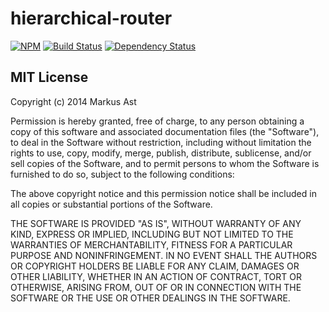 # hierarchical-router

[![NPM](https://badge.fury.io/js/hierarchical-router.svg)](https://npmjs.org/package/hierarchical-router)
[![Build Status](https://secure.travis-ci.org/rkusa/hierarchical-router.svg)](http://travis-ci.org/rkusa/hierarchical-router)
[![Dependency Status](https://david-dm.org/rkusa/hierarchical-router.svg?theme=shields.io)](https://david-dm.org/rkusa/hierarchical-router)

## MIT License
Copyright (c) 2014 Markus Ast

Permission is hereby granted, free of charge, to any person obtaining a copy of this software and associated documentation files (the "Software"), to deal in the Software without restriction, including without limitation the rights to use, copy, modify, merge, publish, distribute, sublicense, and/or sell copies of the Software, and to permit persons to whom the Software is furnished to do so, subject to the following conditions:

The above copyright notice and this permission notice shall be included in all copies or substantial portions of the Software.

THE SOFTWARE IS PROVIDED "AS IS", WITHOUT WARRANTY OF ANY KIND, EXPRESS OR IMPLIED, INCLUDING BUT NOT LIMITED TO THE WARRANTIES OF MERCHANTABILITY, FITNESS FOR A PARTICULAR PURPOSE AND NONINFRINGEMENT. IN NO EVENT SHALL THE AUTHORS OR COPYRIGHT HOLDERS BE LIABLE FOR ANY CLAIM, DAMAGES OR OTHER LIABILITY, WHETHER IN AN ACTION OF CONTRACT, TORT OR OTHERWISE, ARISING FROM, OUT OF OR IN CONNECTION WITH THE SOFTWARE OR THE USE OR OTHER DEALINGS IN THE SOFTWARE.